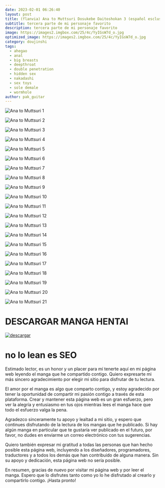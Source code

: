 ```yaml
---
date: 2023-02-01 06:26:40
layout: post
title: (flanvia) Ana to Muttsuri Dosukebe Daitoshokan 3 (español esclusivo)
subtitle: tercera parte de mi personaje favorito
description: tercera parte de mi personaje favorito
image: https://images2.imgbox.com/25/4c/YyIGsW7d_o.jpg
optimized_image: https://images2.imgbox.com/25/4c/YyIGsW7d_o.jpg
category: doujinshi
tags:
  - ahegao
  - anal
  - big breasts
  - deepthroat
  - double penetration
  - hidden sex
  - nakadashi
  - sex toys
  - sole demale
  - wormhole
author: pak_guitar
---
```


![Ana to Muttsuri 1](https://images2.imgbox.com/05/5e/vfSIrmLw_o.jpg)

![Ana to Muttsuri 2](https://images2.imgbox.com/0d/be/b6CrSC8l_o.jpg)

![Ana to Muttsuri 3](https://images2.imgbox.com/cb/b7/Jv9XsYHC_o.jpg)

![Ana to Muttsuri 4](https://images2.imgbox.com/fc/54/vYU0oNuW_o.jpg)

![Ana to Muttsuri 5](https://images2.imgbox.com/61/a3/gGE0R6ST_o.jpg)

![Ana to Muttsuri 6](https://images2.imgbox.com/79/31/5PHQTG7t_o.jpg)

![Ana to Muttsuri 7](https://images2.imgbox.com/07/e0/f7BT6zvS_o.jpg)

![Ana to Muttsuri 8](https://images2.imgbox.com/85/17/fIHn1EfV_o.jpg)

![Ana to Muttsuri 9](https://images2.imgbox.com/15/1a/NigMGsUF_o.jpg)

![Ana to Muttsuri 10](https://images2.imgbox.com/6f/4c/5ObQe6j7_o.jpg)

![Ana to Muttsuri 11](https://images2.imgbox.com/f0/26/TjaFFHjk_o.jpg)

![Ana to Muttsuri 12](https://images2.imgbox.com/cb/2b/p9nrDaa4_o.jpg)

![Ana to Muttsuri 13](https://images2.imgbox.com/c2/53/FKOpVI2n_o.jpg)

![Ana to Muttsuri 14](https://images2.imgbox.com/0c/d9/iaThIGp2_o.jpg)

![Ana to Muttsuri 15](https://images2.imgbox.com/1a/2f/10zXQbRT_o.jpg)

![Ana to Muttsuri 16](https://images2.imgbox.com/24/fc/OuGvXgB1_o.jpg)

![Ana to Muttsuri 17](https://images2.imgbox.com/00/b7/x32jrAMq_o.jpg)

![Ana to Muttsuri 18](https://images2.imgbox.com/dc/ec/v0wrZcFO_o.jpg)

![Ana to Muttsuri 19](https://images2.imgbox.com/eb/25/8zpXIMOI_o.jpg)

![Ana to Muttsuri 20](https://images2.imgbox.com/ef/06/of6UrQ5i_o.jpg)

![Ana to Muttsuri 21](https://images2.imgbox.com/f9/cc/Tiw23Giu_o.jpg)


# DESCARGAR MANGA HENTAI
<a href="https://exe.io/fIZJHHq"><img src="https://i.ibb.co/ph6KsCR/descargar.png" alt="descargar"/></a>

# no lo lean es SEO

Estimado lector, es un honor y un placer para mí tenerte aquí en mi página web leyendo el manga que he compartido contigo. Quiero expresarte mi más sincero agradecimiento por elegir mi sitio para disfrutar de tu lectura.

El amor por el manga es algo que comparto contigo, y estoy agradecido por tener la oportunidad de compartir mi pasión contigo a través de esta plataforma. Crear y mantener esta página web es un gran esfuerzo, pero ver la alegría y entusiasmo en tus ojos mientras lees el manga hace que todo el esfuerzo valga la pena.

Agradezco sinceramente tu apoyo y lealtad a mi sitio, y espero que continues disfrutando de la lectura de los mangas que he publicado. Si hay algún manga en particular que te gustaría ver publicado en el futuro, por favor, no dudes en enviarme un correo electrónico con tus sugerencias.

Quiero también expresar mi gratitud a todas las personas que han hecho posible esta página web, incluyendo a los diseñadores, programadores, traductores y a todos los demás que han contribuido de alguna manera. Sin su apoyo y dedicación, esta página web no sería posible.

En resumen, gracias de nuevo por visitar mi página web y por leer el manga. Espero que lo disfrutes tanto como yo lo he disfrutado al crearlo y compartirlo contigo. ¡Hasta pronto!

